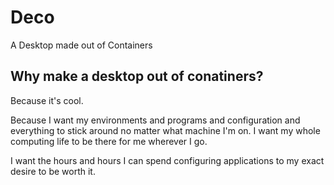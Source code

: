 # Deco
A Desktop made out of Containers

## Why make a desktop out of conatiners?
Because it's cool.

Because I want my environments and programs and configuration and everything to stick around no matter what machine I'm on. I want my whole computing life to be there for me wherever I go.

I want the hours and hours I can spend configuring applications to my exact desire to be worth it.
